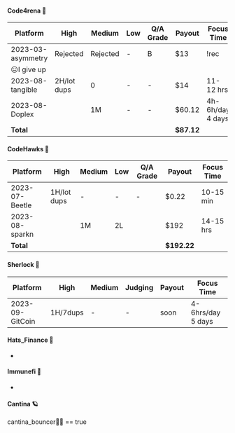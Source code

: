 #### Code4rena 🔮

| Platform          | High      | Medium    | Low       | Q/A Grade | Payout  | Focus Time     |
|-------------------|-----------|-----------|-----------|-----------|---------|----------------|
| 2023-03-asymmetry | Rejected  | Rejected  | -         | B         | $13     |    !rec        |
|                                😑I give up                                                   |
| 2023-08-tangible  |2H/lot dups|        0  | -         |  -        | $14     |11-  12 hrs     |
| 2023-08-Doplex    |           |       1M  | -         |  -        | $60.12  |4h-6h/day 4 days|
| **Total**         |           |           |           |           | **$87.12** |             |

#### CodeHawks 🦅 

| Platform          | High      | Medium    | Low       | Q/A Grade | Payout   | Focus Time|
|-------------------|-----------|-----------|-----------|-----------|----------|---------  |
| 2023-07-Beetle    |1H/lot dups| -         | -         | -         | $0.22    | 10-15 min |
| 2023-08-sparkn    |           |   1M      |  2L       |           |  $192    | 14-15 hrs |
| **Total**         |           |           |           |           |**$192.22**|          |

#### Sherlock 🎷

| Platform          | High      | Medium    |   Judging | Payout    | Focus Time        |
|-------------------|-----------|-----------|-----------|-----------|------------------ |
| 2023-09-GitCoin   | 1H/7dups  | -         | -         |  soon     |  4-6hrs/day 5 days|



#### Hats_Finance 🤠

-

#### Immunefi 🔷

-

#### Cantina 🪐

 cantina_bouncer🐱‍💻 == true 









